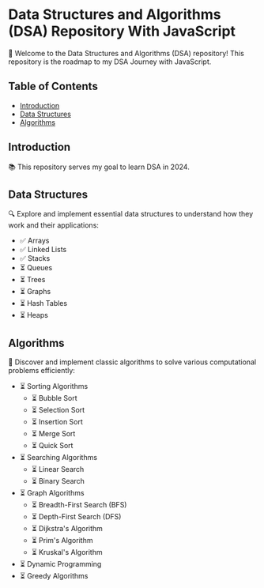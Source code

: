 # Data Structures and Algorithms (DSA) Repository With JavaScript

🚀 Welcome to the Data Structures and Algorithms (DSA) repository! This repository is the roadmap to my DSA Journey with JavaScript.

## Table of Contents

- [Introduction](#introduction)
- [Data Structures](#data-structures)
- [Algorithms](#algorithms)

## Introduction

📚 This repository serves my goal to learn DSA in 2024.

## Data Structures

🔍 Explore and implement essential data structures to understand how they work and their applications:

- ✅ Arrays
- ✅ Linked Lists
- ✅ Stacks
- ⏳ Queues
- ⏳ Trees
- ⏳ Graphs
- ⏳ Hash Tables
- ⏳ Heaps

## Algorithms

🔬 Discover and implement classic algorithms to solve various computational problems efficiently:

- ⏳ Sorting Algorithms
  - ⏳ Bubble Sort
  - ⏳ Selection Sort
  - ⏳ Insertion Sort
  - ⏳ Merge Sort
  - ⏳ Quick Sort
- ⏳ Searching Algorithms
  - ⏳ Linear Search
  - ⏳ Binary Search
- ⏳ Graph Algorithms
  - ⏳ Breadth-First Search (BFS)
  - ⏳ Depth-First Search (DFS)
  - ⏳ Dijkstra's Algorithm
  - ⏳ Prim's Algorithm
  - ⏳ Kruskal's Algorithm
- ⏳ Dynamic Programming
- ⏳ Greedy Algorithms
